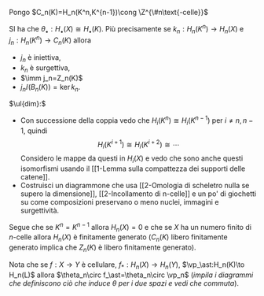 Pongo $C_n(K)=H_n(K^n,K^{n-1})\cong \Z^{\#n\text{-celle}}$ 

SI ha che $\theta_\bullet:H_\bullet(X)\cong H_\bullet(K)$. 
Più precisamente se $k_{n}:H_n(K^n)\to H_n(X)$ e $j_n:H_n(K^n)\to C_n(K)$ allora 
- $j_n$ è iniettiva, 
- $k_n$ è surgettiva, 
- $\imm j_n=Z_n(K)$ 
- $j_n\ii(B_n(K))=\ker k_n$.

$\ul{dim}:$
- Con successione della coppia vedo che $H_i(K^{n})\cong H_i(K^{n-1})$ per $i\neq n,n-1$, quindi $$H_i(K^{i+1})\cong H_i(K^{i+2})\cong\cdots$$Considero le mappe da questi in $H_i(X)$ e vedo che sono anche questi isomorfismi usando il [[1-Lemma sulla compattezza dei supporti delle catene]].
- Costruisci un diagrammone che usa [[2-Omologia di scheletro nulla se supero la dimensione]], [[2-Incollamento di n-celle]] e un po' di giochetti su come composizioni preservano o meno nuclei, immagini e surgettività.

Segue che se $K^{n}=K^{n-1}$ allora $H_n(X)=0$ e che se $X$ ha un numero finito di $n$-celle allora $H_n(X)$ è finitamente generato ($C_n(K)$ libero finitamente generato implica che $Z_n(K)$ è libero finitamente generato).

Nota che se $f:X\to Y$ è cellulare, $f_\ast:H_n(X)\to H_n(Y)$, $\vp_\ast:H_n(K)\to H_n(L)$ allora $\theta_n\circ f_\ast=\theta_n\circ \vp_n$ (_impila i diagrammi che definiscono ciò che induce $\theta$ per i due spazi e vedi che commuta_).
